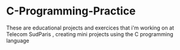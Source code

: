 # C-Programming-Practice
These are educational projects and exercices that i'm working on at Telecom SudParis , creating mini projects using the C programming language
